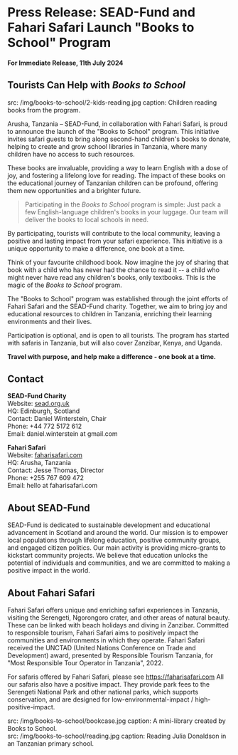 

<!-- For Facebook -->
<!-- <meta property="og:title" content="" /> -->
<meta property="og:type" content="article" />
<meta property="og:image" content="https://sead.org.uk/img/books-to-school/2-kids-reading.jpg" />
<!-- <meta property="og:description" content="" /> -->
<!-- For Twitter -->
<!-- <meta name="twitter:card" content="summary" />
<meta name="twitter:title" content="" />
<meta name="twitter:description" content="" /> -->
<meta name="twitter:image" content="https://sead.org.uk/img/books-to-school/2-kids-reading.jpg" />

<div class="main container">

# Press Release: SEAD-Fund and Fahari Safari Launch "Books to School" Program

#### For Immediate Release, 11th July 2024

## Tourists Can Help with *Books to School*

<section src='photo.html'>
src: /img/books-to-school/2-kids-reading.jpg
caption: Children reading books from the program.
</section>

<div class='row'>
<div class='col'>

Arusha, Tanzania – SEAD-Fund, in collaboration with Fahari Safari, is proud to announce the launch of the "Books to School" program. This initiative invites safari guests to bring along second-hand children's books to donate, helping to create and grow school libraries in Tanzania, where many children have no access to such resources.

These books are invaluable, providing a way to learn English with a dose of joy, and fostering a lifelong love for reading. The impact of these books on the educational journey of Tanzanian children can be profound, offering them new opportunities and a brighter future.

> Participating in the *Books to School* program is simple: Just pack a few English-language children's books in your luggage. Our team will deliver the books to local schools in need.

By participating, tourists will contribute to the local community, leaving a positive and lasting impact from your safari experience. This initiative is a unique opportunity to make a difference, one book at a time.

Think of your favourite childhood book. Now imagine the joy of sharing that book with a child who has never had the chance to read it -- a child who might never have read any children's books, only textbooks. This is the magic of the *Books to School* program.

The "Books to School" program was established through the joint efforts of Fahari Safari and the SEAD-Fund charity. Together, we aim to bring joy and educational resources to children in Tanzania, enriching their learning environments and their lives.

Participation is optional, and is open to all tourists. The program has started with safaris in Tanzania, but will also cover Zanzibar, Kenya, and Uganda.

**Travel with purpose, and help make a difference - one book at a time.**


## Contact

 <div class='row'>
 <div class='col'>

**SEAD-Fund Charity**    
Website: [sead.org.uk](https://sead.org.uk)      
HQ: Edinburgh, Scotland    
Contact: Daniel Winterstein, Chair   
Phone: +44 772 5172 612   
Email: <span class='email' name='daniel.winterstein' domain='gmail.com'>daniel.winterstein at gmail.com</span>

</div><div class='col'>

**Fahari Safari**   
Website: [faharisafari.com](https://faharisafari.com)    
HQ: Arusha, Tanzania   
Contact: Jesse Thomas, Director   
Phone: +255 767 609 472   
Email: <span class='email' name='hello' domain='faharisafari.com'>hello at faharisafari.com</span>

</div>
</div>

## About SEAD-Fund

SEAD-Fund is dedicated to sustainable development and educational advancement in Scotland and around the world. Our mission is to empower local populations through lifelong education, positive community groups, and engaged citizen politics. Our main activity is providing micro-grants to kickstart community projects. We believe that education unlocks the potential of individuals and communities, and we are committed to making a positive impact in the world.

## About Fahari Safari

Fahari Safari offers unique and enriching safari experiences in Tanzania, visiting the Serengeti, Ngorongoro crater, and other areas of natural beauty. These can be linked with beach holidays and diving in Zanzibar. Committed to responsible tourism, Fahari Safari aims to positively impact the communities and environments in which they operate.
Fahari Safari received the UNCTAD (United Nations Conference on Trade and Development) award, presented by Responsible Tourism Tanzania, for "Most Responsible Tour Operator in Tanzania", 2022.

For safaris offered by Fahari Safari, please see <https://faharisafari.com>
All our safaris also have a positive impact. They provide park fees to the Serengeti National Park and other national parks, which supports conservation, and are designed for low-environmental-impact / high-positive-impact.

</div><div class="col">

<section src='photo.html'>
src: /img/books-to-school/bookcase.jpg
caption: A mini-library created by Books to School.
</section>

<section src='photo.html'>
src: /img/books-to-school/reading.jpg
caption: Reading Julia Donaldson in an Tanzanian primary school.
</section>

</div></div>

</div>
